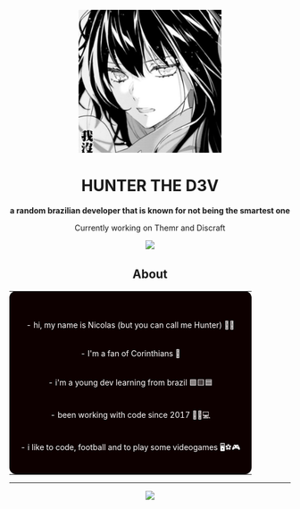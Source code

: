 <p align="center">
  <img src="images/hunter.png" width="256" height="256">
</p>

<h1 align="center">HUNTER THE D3V</h1>

<p align="center"><b>a random brazilian developer that is known for not being the smartest one</b></p>

<p align="center">
  Currently working on Themr and Discraft
</p>

<p align="center">
  <a href="https://discord.gg/ATVkfsXbe6">
    <img src="https://img.shields.io/discord/773352845738115102?color=5865F2&logo=discord&logoColor=white">
  </a>
</p>

<h2 align="center">About</h2>

<table align="center" width="90%">
  <tr>
    <td align="center" bgcolor="#0d0000" style="color: white; border-radius: 12px; padding: 20px;">
      <p>
        <br> - hi, my name is Nicolas (but you can call me Hunter) 👋🎩 <br><br>
        <br> - I'm a fan of Corinthians 🦅 <br><br>
        <br> - i'm a young dev learning from brazil 🟩🟨🟦 <br><br>
        <br> - been working with code since 2017 👨‍💻💻 <br><br>
        <br> - i like to code, football and to play some videogames 🖥⚽🎮
      </p>
    </td>
  </tr>
</table>

<hr>

<p align="center">
  <a href="https://discord.com/users/786623348435976213">
    <img src="https://lanyard.cnrad.dev/api/786623348435976213?hideDiscrim=true&showDisplayName=true&borderRadius=&bg=0d0000">
  </a>
</p>
